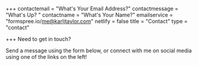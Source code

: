 +++
contactemail = "What's Your Email Address?"
contactmessage = "What's Up? "
contactname = "What's Your Name?"
emailservice = "formspree.io/me@karljtaylor.com"
netlify = false
title = "Contact"
type = "contact"

+++
Need to get in touch?

Send a message using the form below, or connect with me on social media using one of the links on the left!